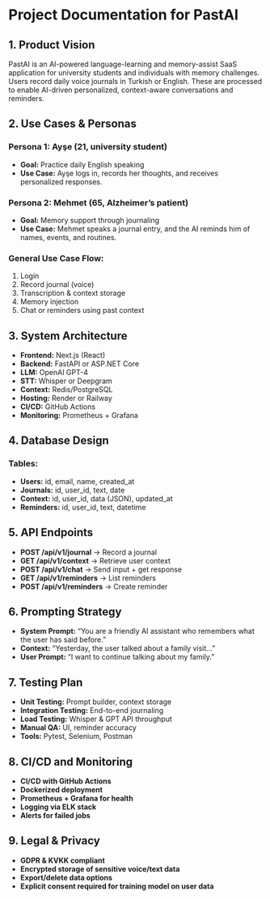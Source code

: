 # Project Documentation for PastAI

## 1. Product Vision
PastAI is an AI-powered language-learning and memory-assist SaaS application for university students and individuals with memory challenges. Users record daily voice journals in Turkish or English. These are processed to enable AI-driven personalized, context-aware conversations and reminders.

## 2. Use Cases & Personas
### Persona 1: Ayşe (21, university student)
- **Goal:** Practice daily English speaking
- **Use Case:** Ayşe logs in, records her thoughts, and receives personalized responses.

### Persona 2: Mehmet (65, Alzheimer’s patient)
- **Goal:** Memory support through journaling
- **Use Case:** Mehmet speaks a journal entry, and the AI reminds him of names, events, and routines.

### General Use Case Flow:
1. Login
2. Record journal (voice)
3. Transcription & context storage
4. Memory injection
5. Chat or reminders using past context

## 3. System Architecture
- **Frontend:** Next.js (React)
- **Backend:** FastAPI or ASP.NET Core
- **LLM:** OpenAI GPT-4
- **STT:** Whisper or Deepgram
- **Context:** Redis/PostgreSQL
- **Hosting:** Render or Railway
- **CI/CD:** GitHub Actions
- **Monitoring:** Prometheus + Grafana

## 4. Database Design
### Tables:
- **Users:** id, email, name, created_at
- **Journals:** id, user_id, text, date
- **Context:** id, user_id, data (JSON), updated_at
- **Reminders:** id, user_id, text, datetime

## 5. API Endpoints
- **POST /api/v1/journal** → Record a journal
- **GET /api/v1/context** → Retrieve user context
- **POST /api/v1/chat** → Send input + get response
- **GET /api/v1/reminders** → List reminders
- **POST /api/v1/reminders** → Create reminder

## 6. Prompting Strategy
- **System Prompt:** “You are a friendly AI assistant who remembers what the user has said before.”
- **Context:** “Yesterday, the user talked about a family visit...”
- **User Prompt:** “I want to continue talking about my family.”

## 7. Testing Plan
- **Unit Testing:** Prompt builder, context storage
- **Integration Testing:** End-to-end journaling
- **Load Testing:** Whisper & GPT API throughput
- **Manual QA:** UI, reminder accuracy
- **Tools:** Pytest, Selenium, Postman

## 8. CI/CD and Monitoring
- **CI/CD with GitHub Actions**
- **Dockerized deployment**
- **Prometheus + Grafana for health**
- **Logging via ELK stack**
- **Alerts for failed jobs**

## 9. Legal & Privacy
- **GDPR & KVKK compliant**
- **Encrypted storage of sensitive voice/text data**
- **Export/delete data options**
- **Explicit consent required for training model on user data**